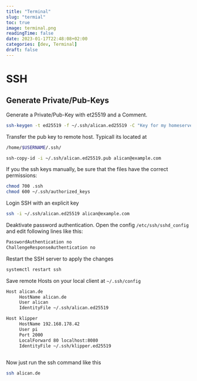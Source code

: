 ```yaml
---
title: "Terminal"
slug: "termial"
toc: true
image: terminal.png
readingTime: false
date: 2023-01-17T22:48:08+02:00
categories: [dev, Terminal]   
draft: false
---	
```




# SSH

## Generate Private/Pub-Keys
Generate a Private/Pub-Key with et25519 and a Comment.

```bash
ssh-keygen -t ed25519 -f ~/.ssh/alican.ed25519 -C "Key for my homeserver"
```

Transfer the pub key to remote host. Typicall its located at 

```bash
/home/$USERNAME/.ssh/
```

```bash
ssh-copy-id -i ~/.ssh/alican.ed25519.pub alican@example.com
```

If you the ssh keys manually, be sure that the files have the correct permissions:

```bash
chmod 700 .ssh
chmod 600 ~/.ssh/authorized_keys
```

Login SSH with an explicit key

```bash
ssh -i ~/.ssh/alican.ed25519 alican@example.com
```

Deaktivate password authentication. 
Open the config ```/etc/ssh/sshd_config``` and edit following lines like this:

```bash
PasswordAuthentication no
ChallengeResponseAuthentication no
```
Restart the SSH server to apply the changes

```bash
systemctl restart ssh
```

Save remote Hosts on your local client at  ```~/.ssh/config```

```bash
Host alican.de
     HostName alican.de
     User alican
     IdentityFile ~/.ssh/alican.ed25519

Host klipper
     HostName 192.168.178.42
     User pi
     Port 2000
     LocalForward 80 localhost:8080
     IdentityFile ~/.ssh/klipper.ed25519
     
```

Now just run the ssh command like this

```bash
ssh alican.de
```


